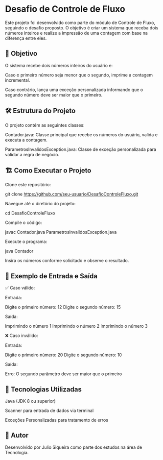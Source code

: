 # Desafio de Controle de Fluxo

Este projeto foi desenvolvido como parte do módulo de Controle de Fluxo, seguindo o desafio proposto. O objetivo é criar um sistema que receba dois números inteiros e realize a impressão de uma contagem com base na diferença entre eles.

## 🚀 Objetivo

O sistema recebe dois números inteiros do usuário e:

Caso o primeiro número seja menor que o segundo, imprime a contagem incremental.

Caso contrário, lança uma exceção personalizada informando que o segundo número deve ser maior que o primeiro.

## 🛠 Estrutura do Projeto

O projeto contém as seguintes classes:

Contador.java: Classe principal que recebe os números do usuário, valida e executa a contagem.

ParametrosInvalidosException.java: Classe de exceção personalizada para validar a regra de negócio.

## 🏗 Como Executar o Projeto

Clone este repositório:

git clone https://github.com/seu-usuario/DesafioControleFluxo.git

Navegue até o diretório do projeto:

cd DesafioControleFluxo

Compile o código:

javac Contador.java ParametrosInvalidosException.java

Execute o programa:

java Contador

Insira os números conforme solicitado e observe o resultado.

## 📌 Exemplo de Entrada e Saída

✅ Caso válido:

Entrada:

Digite o primeiro número:
12
Digite o segundo número:
15

Saída:

Imprimindo o número 1
Imprimindo o número 2
Imprimindo o número 3

❌ Caso inválido:

Entrada:

Digite o primeiro número:
20
Digite o segundo número:
10

Saída:

Erro: O segundo parâmetro deve ser maior que o primeiro

## 📝 Tecnologias Utilizadas

Java (JDK 8 ou superior)

Scanner para entrada de dados via terminal

Exceções Personalizadas para tratamento de erros

## 📌 Autor

Desenvolvido por Julio Siqueira como parte dos estudos na área de Tecnologia.